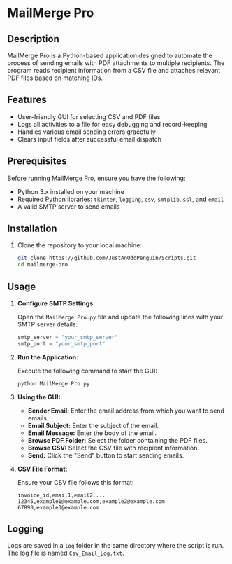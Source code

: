 # MailMerge Pro

## Description

MailMerge Pro is a Python-based application designed to automate the process of sending emails with PDF attachments to multiple recipients. The program reads recipient information from a CSV file and attaches relevant PDF files based on matching IDs.

## Features

- User-friendly GUI for selecting CSV and PDF files
- Logs all activities to a file for easy debugging and record-keeping
- Handles various email sending errors gracefully
- Clears input fields after successful email dispatch

## Prerequisites

Before running MailMerge Pro, ensure you have the following:

- Python 3.x installed on your machine
- Required Python libraries: `tkinter`, `logging`, `csv`, `smtplib`, `ssl`, and `email`
- A valid SMTP server to send emails

## Installation

1. Clone the repository to your local machine:

    ```bash
    git clone https://github.com/JustAnOddPenguin/Scripts.git
    cd mailmerge-pro
    ```
    
## Usage

1. **Configure SMTP Settings:**

    Open the `MailMerge Pro.py` file and update the following lines with your SMTP server details:

    ```python
    smtp_server = "your_smtp_server"
    smtp_port = "your_smtp_port"
    ```

2. **Run the Application:**

    Execute the following command to start the GUI:

    ```bash
    python MailMerge Pro.py
    ```

3. **Using the GUI:**

    - **Sender Email:** Enter the email address from which you want to send emails.
    - **Email Subject:** Enter the subject of the email.
    - **Email Message:** Enter the body of the email.
    - **Browse PDF Folder:** Select the folder containing the PDF files.
    - **Browse CSV:** Select the CSV file with recipient information.
    - **Send:** Click the "Send" button to start sending emails.

4. **CSV File Format:**

    Ensure your CSV file follows this format:

    ```csv
    invoice_id,email1,email2,...
    12345,example1@example.com,example2@example.com
    67890,example3@example.com
    ```

## Logging

Logs are saved in a `log` folder in the same directory where the script is run. The log file is named `Csv_Email_Log.txt`. 

